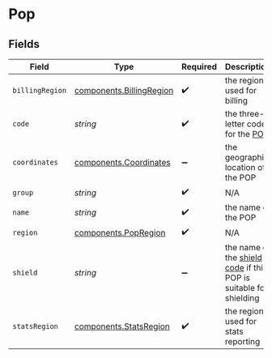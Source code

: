 # Pop


## Fields

| Field                                                                                                                                                     | Type                                                                                                                                                      | Required                                                                                                                                                  | Description                                                                                                                                               |
| --------------------------------------------------------------------------------------------------------------------------------------------------------- | --------------------------------------------------------------------------------------------------------------------------------------------------------- | --------------------------------------------------------------------------------------------------------------------------------------------------------- | --------------------------------------------------------------------------------------------------------------------------------------------------------- |
| `billingRegion`                                                                                                                                           | [components.BillingRegion](../../models/shared/billingregion.md)                                                                                          | :heavy_check_mark:                                                                                                                                        | the region used for billing                                                                                                                               |
| `code`                                                                                                                                                    | *string*                                                                                                                                                  | :heavy_check_mark:                                                                                                                                        | the three-letter code for the [POP](https://developer.fastly.com/learning/concepts/pop/)                                                                  |
| `coordinates`                                                                                                                                             | [components.Coordinates](../../models/shared/coordinates.md)                                                                                              | :heavy_minus_sign:                                                                                                                                        | the geographic location of the POP                                                                                                                        |
| `group`                                                                                                                                                   | *string*                                                                                                                                                  | :heavy_check_mark:                                                                                                                                        | N/A                                                                                                                                                       |
| `name`                                                                                                                                                    | *string*                                                                                                                                                  | :heavy_check_mark:                                                                                                                                        | the name of the POP                                                                                                                                       |
| `region`                                                                                                                                                  | [components.PopRegion](../../models/shared/popregion.md)                                                                                                  | :heavy_check_mark:                                                                                                                                        | N/A                                                                                                                                                       |
| `shield`                                                                                                                                                  | *string*                                                                                                                                                  | :heavy_minus_sign:                                                                                                                                        | the name of the [shield code](https://developer.fastly.com/learning/concepts/shielding/#choosing-a-shield-location) if this POP is suitable for shielding |
| `statsRegion`                                                                                                                                             | [components.StatsRegion](../../models/shared/statsregion.md)                                                                                              | :heavy_check_mark:                                                                                                                                        | the region used for stats reporting                                                                                                                       |